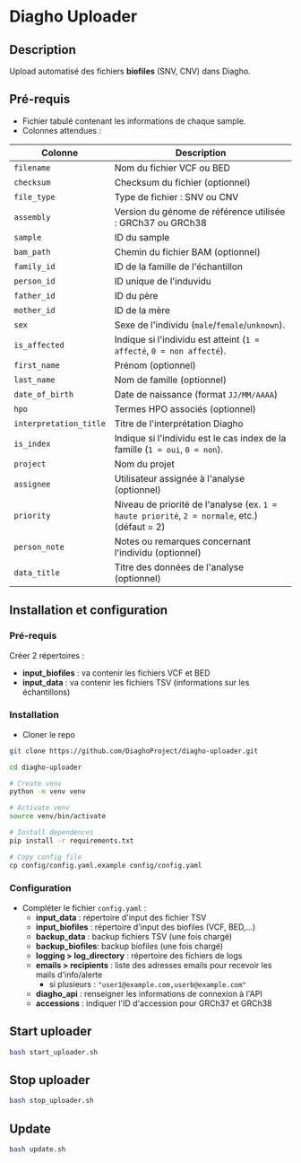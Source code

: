 # Diagho Uploader

## Description

Upload automatisé des fichiers **biofiles** (SNV, CNV) dans Diagho.



## Pré-requis

- Fichier tabulé contenant les informations de chaque sample.
- Colonnes attendues :


| **Colonne**              | **Description** |
|--------------------------|----------------|
| `filename`              | Nom du fichier VCF ou BED |
| `checksum`              | Checksum du fichier (optionnel) |
| `file_type`             | Type de fichier : SNV ou CNV |
| `assembly`              | Version du génome de référence utilisée : GRCh37 ou GRCh38 |
| `sample`                | ID du sample |
| `bam_path`              | Chemin du fichier BAM (optionnel) |
| `family_id`            | ID de la famille de l'échantillon |
| `person_id`            | ID unique de l'induvidu |
| `father_id`            | ID du père |
| `mother_id`            | ID de la mère |
| `sex`                  | Sexe de l'individu (`male`/`female`/`unknown`). |
| `is_affected`          | Indique si l'individu est atteint (`1 = affecté`, `0 = non affecté`). |
| `first_name`           | Prénom (optionnel) |
| `last_name`            | Nom de famille (optionnel) |
| `date_of_birth`        | Date de naissance (format `JJ/MM/AAAA`) |
| `hpo`                  | Termes HPO associés (optionnel) |
| `interpretation_title` | Titre de l'interprétation Diagho |
| `is_index`             | Indique si l'individu est le cas index de la famille (`1 = oui`, `0 = non`). |
| `project`              | Nom du projet |
| `assignee`             | Utilisateur assignée à l'analyse (optionnel) |
| `priority`             | Niveau de priorité de l'analyse (ex. `1 = haute priorité`, `2 = normale`, etc.) (défaut = 2) |
| `person_note`          | Notes ou remarques concernant l'individu (optionnel) |
| `data_title`           | Titre des données de l'analyse (optionnel) |


## Installation et configuration


### Pré-requis

Créer 2 répertoires :
- **input_biofiles** : va contenir les fichiers VCF et BED
- **input_data** : va contenir les fichiers TSV (informations sur les échantillons)


### Installation 

- Cloner le repo

```bash
git clone https://github.com/DiaghoProject/diagho-uploader.git

cd diagho-uploader

# Create venv
python -m venv venv

# Activate venv
source venv/bin/activate

# Install dependences
pip install -r requirements.txt

# Copy config file
cp config/config.yaml.example config/config.yaml
```


### Configuration

- Compléter le fichier `config.yaml` :
  - **input_data** : répertoire d'input des fichier TSV
  - **input_biofiles** : répertoire d'input des biofiles (VCF, BED,...)
  - **backup_data** : backup fichiers TSV (une fois chargé)
  - **backup_biofiles**: backup biofiles (une fois chargé)
  - **logging > log_directory** : répertoire des fichiers de logs
  - **emails > recipients** : liste des adresses emails pour recevoir les mails d'info/alerte
    - si plusieurs : `"user1@example.com,userb@example.com"`
  - **diagho_api** : renseigner les informations de connexion à l'API
  - **accessions** : indiquer l'ID d'accession pour GRCh37 et GRCh38



## Start uploader

```bash
bash start_uploader.sh
```



## Stop uploader

```bash
bash stop_uploader.sh
```


## Update

```bash
bash update.sh
```
